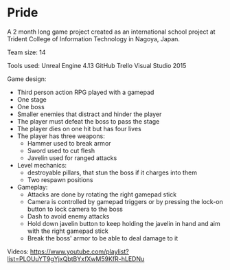 # Pride
A 2 month long game project created as an international school project at Trident College of Information Technology in Nagoya, Japan. 

Team size: 14

Tools used: 
Unreal Engine 4.13
GitHub
Trello
Visual Studio 2015

Game design:

- Third person action RPG played with a gamepad
- One stage
- One boss
- Smaller enemies that distract and hinder the player
- The player must defeat the boss to pass the stage
- The player dies on one hit but has four lives
- The player has three weapons:
	- Hammer used to break armor
	- Sword used to cut flesh
	- Javelin used for ranged attacks
- Level mechanics:
	- destroyable pillars, that stun the boss if it charges into them
	- Two respawn positions
- Gameplay:
	- Attacks are done by rotating the right gamepad stick
	- Camera is controlled by gamepad triggers or by pressing the lock-on button to lock camera to the boss
	- Dash to avoid enemy attacks
	- Hold down javelin button to keep holding the javelin in hand and aim with the right gamepad stick
	- Break the boss' armor to be able to deal damage to it

Videos: https://www.youtube.com/playlist?list=PLOUuYT9gYjxQbtBYxfXwM59KfR-hLEDNu

